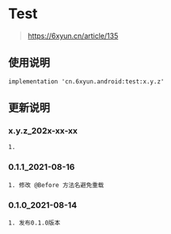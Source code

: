 Test
===
> <https://6xyun.cn/article/135>

使用说明
---
```
implementation 'cn.6xyun.android:test:x.y.z'
```

更新说明
---
### x.y.z_202x-xx-xx
    1.

### 0.1.1_2021-08-16
    1. 修改 @Before 方法名避免重载

### 0.1.0_2021-08-14
    1. 发布0.1.0版本